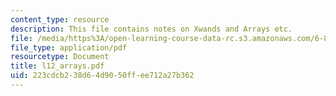 ```yaml
---
content_type: resource
description: This file contains notes on Xwands and Arrays etc.
file: /media/https%3A/open-learning-course-data-rc.s3.amazonaws.com/6-883-pervasive-human-centric-computing-sma-5508-spring-2006/223cdcb238d64d9050ffee712a27b362_l12_arrays.pdf
file_type: application/pdf
resourcetype: Document
title: l12_arrays.pdf
uid: 223cdcb2-38d6-4d90-50ff-ee712a27b362
---
```


